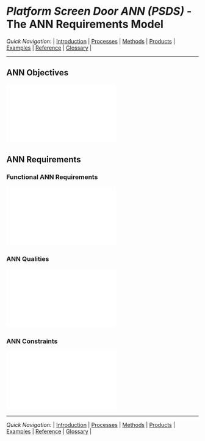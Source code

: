 # _Platform Screen Door ANN (PSDS)_ - The ANN Requirements Model


_Quick Navigation:_ | [Introduction](index.md) | [Processes](processes.md) | [Methods](methods.md) | [Products](products.md) | [Examples](examples.md) | [Reference](quick-reference.md) | [Glossary](glossary.md) |

---

## ANN Objectives

![PSDS ANN Objectives](images/en-ecomod-example-00-ann-objectives-modelview.png)


## ANN Requirements

### Functional ANN Requirements

![PSDS Functional ANN Requirements](images/en-ecomod-example-00-ann-reqt-modelview.png)

### ANN Qualities

![PSDS ANN Qualities](images/en-ecomod-example-00-ann-qualities-modelview.png)

### ANN Constraints

![PSDS ANN Constraints](images/en-ecomod-example-00-ann-constraints-modelview.png)


---
_Quick Navigation:_ | [Introduction](index.md) | [Processes](processes.md) | [Methods](methods.md) | [Products](products.md) | [Examples](examples.md) | [Reference](quick-reference.md) | [Glossary](glossary.md) |
